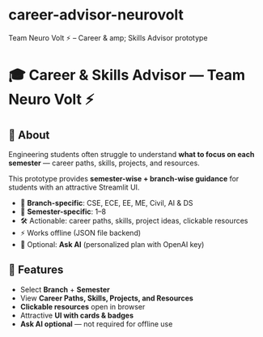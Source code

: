 # career-advisor-neurovolt
Team Neuro Volt ⚡ – Career & amp; Skills Advisor prototype

# 🎓 Career & Skills Advisor — Team Neuro Volt ⚡
## 📌 About
Engineering students often struggle to understand **what to focus on each semester** — career paths, skills, projects, and resources.  

This prototype provides **semester-wise + branch-wise guidance** for students with an attractive Streamlit UI.  

- 🎯 **Branch-specific**: CSE, ECE, EE, ME, Civil, AI & DS  
- 📅 **Semester-specific**: 1–8  
- 🛠 Actionable: career paths, skills, project ideas, clickable resources  
- ⚡ Works offline (JSON file backend)  
- 🤖 Optional: **Ask AI** (personalized plan with OpenAI key)  

## 🚀 Features
- Select **Branch** + **Semester**  
- View **Career Paths, Skills, Projects, and Resources**  
- **Clickable resources** open in browser  
- Attractive **UI with cards & badges**  
- **Ask AI optional** — not required for offline use 
